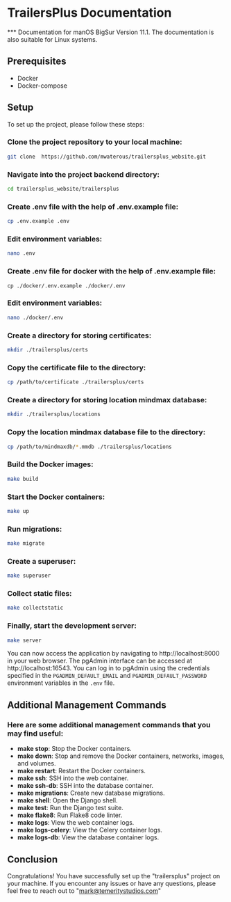 # TrailersPlus Documentation


*** Documentation for manOS BigSur Version 11.1. The documentation is also 
    suitable for Linux systems.


## Prerequisites
- Docker
- Docker-compose

## Setup
To set up the project, please follow these steps:

### Clone the project repository to your local machine:

```bash
git clone  https://github.com/mwaterous/trailersplus_website.git
```
### Navigate into the project backend directory:

```bash
cd trailersplus_website/trailersplus
```
### Create .env file with the help of .env.example file:

```bash
cp .env.example .env
```
### Edit environment variables:
```bash
nano .env
```
### Create .env file for docker with the help of .env.example file:
```
cp ./docker/.env.example ./docker/.env
```
### Edit environment variables:
```bash
nano ./docker/.env
```
### Create a directory for storing certificates:
```bash
mkdir ./trailersplus/certs
```
### Copy the certificate file to the directory:
```bash
cp /path/to/certificate ./trailersplus/certs
```
### Create a directory for storing location mindmax database:
```bash
mkdir ./trailersplus/locations
```
### Copy the location mindmax database file to the directory:
```bash
cp /path/to/mindmaxdb/*.mmdb ./trailersplus/locations
```
### Build the Docker images:
```bash
make build
```

### Start the Docker containers:
```bash
make up
```
### Run migrations:
```bash
make migrate
```
### Create a superuser:
```bash
make superuser
```
### Collect static files:
```bash
make collectstatic
```

### Finally, start the development server:
```bash
make server
```
You can now access the application by navigating to http://localhost:8000 in your web browser. The pgAdmin interface can be accessed at http://localhost:16543. You can log in to pgAdmin using the credentials specified in the `PGADMIN_DEFAULT_EMAIL` and `PGADMIN_DEFAULT_PASSWORD` environment variables in the `.env` file.

## Additional Management Commands
### Here are some additional management commands that you may find useful:

- **make stop**: Stop the Docker containers.
- **make down**: Stop and remove the Docker containers, networks, images, and volumes.
- **make restart**: Restart the Docker containers.
- **make ssh**: SSH into the web container.
- **make ssh-db**: SSH into the database container.
- **make migrations**: Create new database migrations.
- **make shell**: Open the Django shell.
- **make test**: Run the Django test suite.
- **make flake8**: Run Flake8 code linter.
- **make logs**: View the web container logs.
- **make logs-celery**: View the Celery container logs.
- **make logs-db**: View the database container logs.
## Conclusion
Congratulations! You have successfully set up the "trailersplus" project on your machine. If you encounter any issues or have any questions, please feel free to reach out to "mark@temeritystudios.com"
